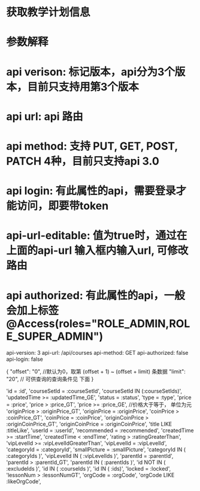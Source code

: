 # 获取教学计划信息
# 参数解释 
#   api verison: 标记版本，api分为3个版本，目前只支持用第3个版本
#   api url: api 路由
#   api method: 支持 PUT, GET, POST, PATCH 4种，目前只支持api 3.0
#   api login: 有此属性的api，需要登录才能访问，即要带token
#   api-url-editable: 值为true时，通过在上面的api-url 输入框内输入url, 可修改路由
#   api authorized: 有此属性的api，一般会加上标签 @Access(roles="ROLE_ADMIN,ROLE_SUPER_ADMIN") 

api-version: 3
api-url: /api/courses
api-method: GET
api-authorized: false
api-login: false

{
    "offset": "0",  //默认为0，取第 (offset + 1) ~ (offset + limit) 条数据
    "limit": "20",
    // 可供查询的查询条件见 下面
}

'id = :id',
'courseSetId = :courseSetId',
'courseSetId IN (:courseSetIds)',
'updatedTime >= :updatedTime_GE',
'status = :status',
'type = :type',
'price = :price',
'price > :price_GT',
'price >= :price_GE',   //价格大于等于， 单位为元
'originPrice > :originPrice_GT',
'originPrice = :originPrice',
'coinPrice > :coinPrice_GT',
'coinPrice = :coinPrice',
'originCoinPrice > :originCoinPrice_GT',
'originCoinPrice = :originCoinPrice',
'title LIKE :titleLike',
'userId = :userId',
'recommended = :recommended',
'createdTime >= :startTime',
'createdTime < :endTime',
'rating > :ratingGreaterThan',
'vipLevelId >= :vipLevelIdGreaterThan',
'vipLevelId = :vipLevelId',
'categoryId = :categoryId',
'smallPicture = :smallPicture',
'categoryId IN ( :categoryIds )',
'vipLevelId IN ( :vipLevelIds )',
'parentId = :parentId',
'parentId > :parentId_GT',
'parentId IN ( :parentIds )',
'id NOT IN ( :excludeIds )',
'id IN ( :courseIds )',
'id IN ( :ids)',
'locked = :locked',
'lessonNum > :lessonNumGT',
'orgCode = :orgCode',
'orgCode LIKE :likeOrgCode',